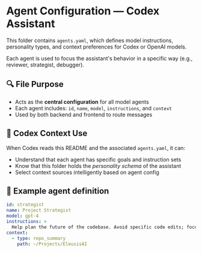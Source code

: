# Agent Configuration — Codex Assistant

This folder contains `agents.yaml`, which defines model instructions, personality types, and context preferences for Codex or OpenAI models.

Each agent is used to focus the assistant's behavior in a specific way (e.g., reviewer, strategist, debugger).

## 🔍 File Purpose

- Acts as the **central configuration** for all model agents
- Each agent includes: `id`, `name`, `model`, `instructions`, and `context`
- Used by both backend and frontend to route messages

## 🧠 Codex Context Use

When Codex reads this README and the associated `agents.yaml`, it can:

- Understand that each agent has specific goals and instruction sets
- Know that this folder holds the *personality schema* of the assistant
- Select context sources intelligently based on agent config

## 📄 Example agent definition

```yaml
id: strategist
name: Project Strategist
model: gpt-4
instructions: >
  Help plan the future of the codebase. Avoid specific code edits; focus on patterns, refactors, and abstractions.
context:
  - type: repo_summary
    path: ~/Projects/EleusisAI
```
